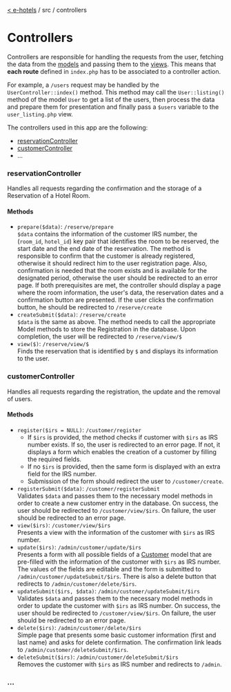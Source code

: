 [< e-hotels](index.md) / src / controllers

# Controllers

Controllers are responsible for handling the requests from the user, fetching the data from the [models](models.md) and passing them to the [views](views.md). This means that **each route** defined in `index.php` has to be associated to a controller action.

For example, a `/users` request may be handled by the `UserController::index()` method. This method may call the `User::listing()` method of the model `User` to get a list of the users, then process the data and prepare them for presentation and finally pass a `$users` variable to the `user_listing.php` view.

The controllers used in this app are the following:

* [reservationController](#reservationcontroller)
* [customerController](#customercontroller)
* ...


### reservationController
Handles all requests regarding the confirmation and the storage of a Reservation of a Hotel Room.

#### Methods

* `prepare($data)`: `/reserve/prepare`  
    `$data` contains the information of the customer IRS number, the (`room_id`, `hotel_id`) key pair that identifies the room to be reserved, the start date and the end date of the reservation.
    The method is responsible to confirm that the customer is already registered, otherwise it should redirect him to the user registration page. Also, confirmation is needed that the room exists and is available for the designated period, otherwise the user should be redirected to an error page.
    If both prerequisites are met, the controller should display a page where the room information, the user's data, the reservation dates and a confirmation button are presented. If the user clicks the confirmation button, he should be redirected to `/reserve/create`
* `createSubmit($data)`: `/reserve/create`  
    `$data` is the same as above. The method needs to call the appropriate Model methods to store the Registration in the database. Upon completion, the user will be redirected to `/reserve/view/$`
* `view($)`: `/reserve/view/$`  
    Finds the reservation that is identified by `$` and displays its information to the user.


### customerController
Handles all requests regarding the registration, the update and the removal of users.

#### Methods

* `register($irs = NULL)`: `/customer/register`  
    * If `$irs` is provided, the method checks if customer with `$irs` as IRS number exists. If so, the user is redirected to an error page. If not, it displays a form which enables the creation of a customer by filling the required fields.
    * If no `$irs` is provided, then the same form is displayed with an extra field for the IRS number.
    * Submission of the form should redirect the user to `/customer/create`.
* `registerSubmit($data)`: `/customer/registerSubmit`  
    Validates `$data` and passes them to the necessary model methods in order to create a new customer entry in the database. On success, the user should be redirected to `/customer/view/$irs`. On failure, the user should be redirected to an error page.
* `view($irs)`: `/customer/view/$irs`  
    Presents a view with the information of the customer with `$irs` as IRS number.
* `update($irs)`: `/admin/customer/update/$irs`  
    Presents a form with all possible fields of a [Customer](models.md#customer) model that are pre-filled with the information of the customer with `$irs` as IRS number. The values of the fields are editable and the form is submitted to `/admin/customer/updateSubmit/$irs`. There is also a delete button that redirects to `/admin/customer/delete/$irs`.
* `updateSubmit($irs, $data)`: `/admin/customer/updateSubmit/$irs`  
    Validates `$data` and passes them to the necessary model methods in order to update the customer with `$irs` as IRS number. On success, the user should be redirected to `/customer/view/$irs`. On failure, the user should be redirected to an error page.
* `delete($irs)`: `/admin/customer/delete/$irs`  
    Simple page that presents some basic customer information (first and last name) and asks for delete confirmation. The confirmation link leads to `/admin/customer/deleteSubmit/$irs`.
* `deleteSubmit($irs)`: `/admin/customer/deleteSubmit/$irs`  
    Removes the customer with `$irs` as IRS number and redirects to `/admin`.


### ...